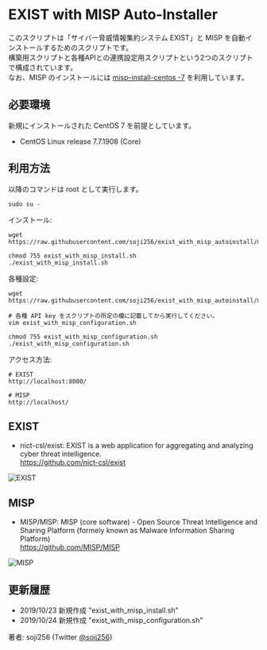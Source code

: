 # EXIST with MISP Auto-Installer

このスクリプトは「サイバー脅威情報集約システム EXIST」と MISP を自動インストールするためのスクリプトです。  
構築用スクリプトと各種APIとの連携設定用スクリプトという2つのスクリプトで構成されています。  
なお、MISP のインストールには [misp-install-centos -7](https://github.com/vodkappa/misp-install-centos-7) を利用しています。

## 必要環境
新規にインストールされた CentOS 7 を前提としています。

- CentOS Linux release 7.7.1908 (Core)

## 利用方法
以降のコマンドは root として実行します。
```
sudo su -
```
インストール:
```
wget https://raw.githubusercontent.com/soji256/exist_with_misp_autoinstall/master/exist_with_misp_install.sh

chmod 755 exist_with_misp_install.sh
./exist_with_misp_install.sh
```
各種設定:
```
wget https://raw.githubusercontent.com/soji256/exist_with_misp_autoinstall/master/exist_with_misp_configuration.sh

# 各種 API key をスクリプトの所定の欄に記載してから実行してください。
vim exist_with_misp_configuration.sh

chmod 755 exist_with_misp_configuration.sh
./exist_with_misp_configuration.sh
```
アクセス方法:
```
# EXIST
http://localhost:8000/

# MISP
http://localhost/
```

## EXIST
- nict-csl/exist: EXIST is a web application for aggregating and analyzing cyber threat intelligence.  
https://github.com/nict-csl/exist  

![EXIST](https://github.com/soji256/exist_with_misp_autoinstall/blob/master/img/exist.png "EXIST")

## MISP
- MISP/MISP: MISP (core software) - Open Source Threat Intelligence and Sharing Platform (formely known as Malware Information Sharing Platform)  
https://github.com/MISP/MISP  

![MISP](https://github.com/soji256/exist_with_misp_autoinstall/blob/master/img/misp.png "MISP")


## 更新履歴 
- 2019/10/23 新規作成 "exist_with_misp_install.sh"
- 2019/10/24 新規作成 "exist_with_misp_configuration.sh"


著者: soji256 (Twitter [@soji256](https://twitter.com/soji256))
